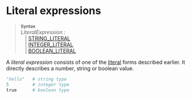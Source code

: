 # Literal expressions

> **<sup>Syntax</sup>**\
> _LiteralExpression_ :\
> &nbsp;&nbsp; | [STRING_LITERAL]\
> &nbsp;&nbsp; | [INTEGER_LITERAL]\
> &nbsp;&nbsp; | [BOOLEAN_LITERAL]

A _literal expression_ consists of one of the [literal](tokens.md#literals) forms described earlier.
It directly describes a number, string or boolean value.

```Python
"hello"   # string type
5         # integer type
true      # boolean type
```

[STRING_LITERAL]: tokens.md#string-literals
[INTEGER_LITERAL]: tokens.md#integer-literals
[BOOLEAN_LITERAL]: tokens.md#boolean-literals